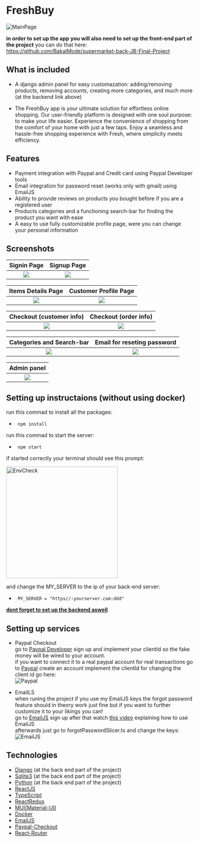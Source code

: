 # FreshBuy

![MainPage](readmeImages/mainpage.jpg)                                                                                                                               

**in order to set up the app you will also need to set up the front-end part of the project**
you can do that here: https://github.com/BakalMode/supermarket-back-JB-Final-Project

## What is included

- A django admin panel for easy customazation:
 adding/removing products, removing accounts, creating more categories, and much more (at the backend link above)

- The FreshBuy app is your ultimate solution for effortless online shopping. Our user-friendly
 platform is designed with one soul purpose: to make your life easier.
  Experience the convenience of shopping from the comfort of your home with just a few taps.
  Enjoy a seamless and hassle-free shopping experience with Fresh, where simplicity meets efficiency.                             
 
## Features

- Payment integration with Paypal and Credit card using Paypal Developer tools
- Email integration for password reset (works only with gmail) using EmailJS
- Ability to provide reviews on products you bought before if you are a registered user
- Products categories and a functioning search-bar for finding the product you want with ease
- A easy to use fully customizable profile page, were you can change your personal information 



## Screenshots

|                     Signin Page                       |                  Signup Page                          |
| :---------------------------------------------------: | :---------------------------------------------------: |
| ![](readmeImages/signinPage.jpg)                      | ![](readmeImages/signupPage.jpg)                      |

|             Items Details Page                     |                Customer Profile Page               |
| :------------------------------------------------: | :------------------------------------------------: | 
| ![](readmeImages/moreinfopage.jpg)                 | ![](readmeImages/fixedProfilePage.jpg)             | 

|                 Checkout (customer info)       |                   Checkout (order info)          |
| :--------------------------------------------: | :--------------------------------------------:   |
| ![](readmeImages/checkoutpro1.jpg)             | ![](readmeImages/checkoutpro2.jpg)               |

|                    Categories and Search-bar          |                     Email for reseting password         |  
| :------------------------------------------------:    | :------------------------------------------------:      |
| ![](readmeImages/caregiresAndSearchbar.jpg)           |![](readmeImages/forgotpasswordMail.jpg)                 |

|                      Admin panel                      | 
| :------------------------------------------------:    |
|![](readmeImages/adminPanel.jpg)                       |

## Setting up instructaions (without using docker)
                                                                                          
run this commad to install all the packages:
-      npm install

run this commad to start the server:
-      npm start                                                                                                                  

if started correctly your terminal should see this prompt:                                                                                                                                       
<p>
  <img src="readmeImages/reactServerUpPrompt.jpg" width="300" alt="EnvCheck">
</p>                                                                                                                                               

and change the MY_SERVER to the ip of your back-end server:
-      MY_SERVER = "https//:yourserver.com:ddd"

[**dont forget to set up the backend aswell**](https://github.com/BakalMode/supermarket-back-JB-Final-Project)


## Setting up services
- Paypal Checkout                                   
 go to [Paypal Developer](https://developer.paypal.com/home) sign up and implement your clientId so the fake money will be wired to your account.       
 if you want to connect it to a real paypal account for real transactions go to [Paypal](https://www.paypal.com/il/home) create an account implement the clientId
 for changing the client id go here:                                                                                                                                                
![Paypal](readmeImages/paypalsettingup.jpg) 

- EmailLS       
 when runing the project if you use my EmailJS keys the forgot password feature should in theory work just fine but if you want to further customize it to your likings you can!        
 go to [EmailJS](https://www.emailjs.com/) sign up after that watch [this video](https://www.youtube.com/watch?v=dgcYOm8n8ME&ab_channel=CodewithVoran) explaining how to use EmailJS        
 afterwards just go to forgotPasswordSlicer.ts and change the keys:
 ![EmailJS](readmeImages/emailJSexplain.jpg) 


## Technologies

- [Django](https://www.djangoproject.com/) (at the back end part of the project)
- [Sqlite3](https://www.sqlite.org/about.html) (at the back end part of the project)
- [Python](https://www.python.org/about/) (at the back end part of the project)
- [ReactJS](https://react.dev/)
- [TypeScript](https://www.typescriptlang.org/)
- [ReactRedux](https://react-redux.js.org/)
- [MUI(Material-UI)](https://mui.com/about/) 
- [Docker](https://www.docker.com/company/)
- [EmailJS](https://www.emailjs.com/)
- [Paypal-Checkout](https://developer.paypal.com/home)
- [React-Router](https://reactrouter.com/en/main)


